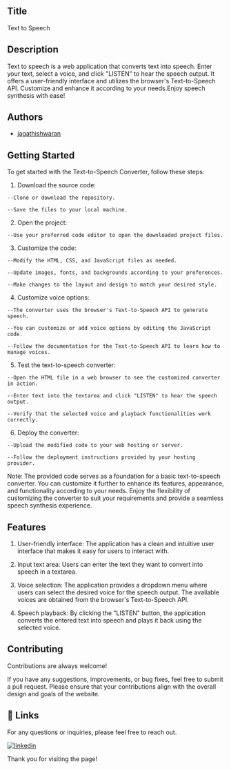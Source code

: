 
## Title

Text to Speech


## Description 

Text to speech is a web application that converts text into speech. Enter your text, select a voice, and click "LISTEN" to hear the speech output. It offers a user-friendly interface and utilizes the browser's Text-to-Speech API. Customize and enhance it according to your needs.Enjoy speech synthesis with ease!

## Authors

- [jagathishwaran](https://www.github.com/jagathishwaran) 

    
## Getting Started

To get started with the Text-to-Speech Converter, follow these steps:

   1. Download the source code:

    --Clone or download the repository.

    --Save the files to your local machine.

   2. Open the project:

    --Use your preferred code editor to open the downloaded project files.

   3. Customize the code:

    --Modify the HTML, CSS, and JavaScript files as needed.

    --Update images, fonts, and backgrounds according to your preferences.

    --Make changes to the layout and design to match your desired style.

   4. Customize voice options:

    --The converter uses the browser's Text-to-Speech API to generate speech.

    --You can customize or add voice options by editing the JavaScript code.

    --Follow the documentation for the Text-to-Speech API to learn how to manage voices.

   5. Test the text-to-speech converter:

    --Open the HTML file in a web browser to see the customized converter in action.

    --Enter text into the textarea and click "LISTEN" to hear the speech output.

    --Verify that the selected voice and playback functionalities work correctly.

   6. Deploy the converter:

    --Upload the modified code to your web hosting or server.

    --Follow the deployment instructions provided by your hosting provider.

Note: The provided code serves as a foundation for a basic text-to-speech converter. You can customize it further to enhance its features, appearance, and functionality according to your needs. Enjoy the flexibility of customizing the converter to suit your requirements and provide a seamless speech synthesis experience.



## Features


  

   1. User-friendly interface: The application has a clean and intuitive user interface that makes it easy for users to interact with.

   2. Input text area: Users can enter the text they want to convert into speech in a textarea.

   3. Voice selection: The application provides a dropdown menu where users can select the desired voice for the speech output. The available voices are obtained from the browser's Text-to-Speech API.

   4. Speech playback: By clicking the "LISTEN" button, the application converts the entered text into speech and plays it back using the selected voice.






## Contributing

Contributions are always welcome!

If you have any suggestions, improvements, or bug fixes, feel free to submit a pull request. Please ensure that your contributions align with the overall design and goals of the website. 


## 🔗 Links

For any questions or inquiries, please feel free to reach out. 

[![linkedin](https://img.shields.io/badge/linkedin-0A66C2?style=for-the-badge&logo=linkedin&logoColor=white)](https://www.linkedin.com/in/jagathishwaran-m-172928231)


Thank you for visiting the page!
